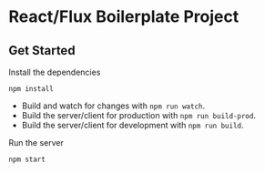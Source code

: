 # React/Flux Boilerplate Project

## Get Started

Install the dependencies

	npm install

- Build and watch for changes with `npm run watch`.
- Build the server/client for production with `npm run build-prod`.
- Build the server/client for development with  `npm run build`.

Run the server

	npm start
